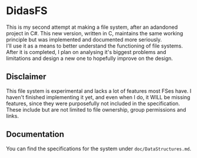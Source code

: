 # DidasFS

This is my second attempt at making a file system, after an adandoned project in C#. This new version, written in C, maintains the same working principle but was implemented and documented more seriously.  
I'll use it as a means to better understand the functioning of file systems. After it is completed, I plan on analysing it's biggest problems and limitations and design a new one to hopefully improve on the design.

## Disclaimer

This file system is experimental and lacks a lot of features most FSes have. I haven't finished implementing it yet, and even when I do, it WILL be missing features, since they were purposefully not included in the specification. These include but are not limited to file ownership, group permissions and links.

## Documentation

You can find the specifications for the system under `doc/DataStructures.md`.
